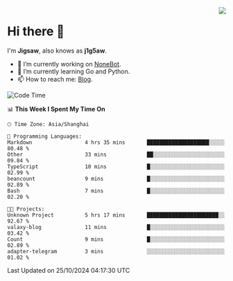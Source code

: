 <a href="#">
  <img align="right" src="https://github-readme-stats.vercel.app/api?username=j1g5awi&count_private=true&show_icons=true&title_color=80070B&text_color=B3B3B3&bg_color=212121&icon_color=80070B" />
</a>

# Hi there 👋

I'm **Jigsaw**, also knows as **j1g5aw**.

- 🔭 I’m currently working on [NoneBot](https://github.com/nonebot).
- 🌱 I’m currently learning Go and Python.
- 📫 How to reach me: [Blog](https://blog.maddestroyer.xyz/).

<!--START_SECTION:waka-->
![Code Time](http://img.shields.io/badge/Code%20Time-1%2C776%20hrs%2030%20mins-blue)

📊 **This Week I Spent My Time On** 

```text
🕑︎ Time Zone: Asia/Shanghai

💬 Programming Languages: 
Markdown                 4 hrs 35 mins       ████████████████████░░░░░   80.48 % 
Other                    33 mins             ██░░░░░░░░░░░░░░░░░░░░░░░   09.84 % 
TypeScript               10 mins             █░░░░░░░░░░░░░░░░░░░░░░░░   02.99 % 
beancount                9 mins              █░░░░░░░░░░░░░░░░░░░░░░░░   02.89 % 
Bash                     7 mins              █░░░░░░░░░░░░░░░░░░░░░░░░   02.20 % 

🐱‍💻 Projects: 
Unknown Project          5 hrs 17 mins       ███████████████████████░░   92.67 % 
valaxy-blog              11 mins             █░░░░░░░░░░░░░░░░░░░░░░░░   03.42 % 
Count                    9 mins              █░░░░░░░░░░░░░░░░░░░░░░░░   02.89 % 
adapter-telegram         3 mins              ░░░░░░░░░░░░░░░░░░░░░░░░░   01.02 % 
```


 Last Updated on 25/10/2024 04:17:30 UTC
<!--END_SECTION:waka-->
